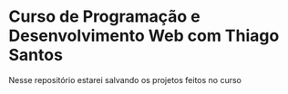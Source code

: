 # Curso de Programação e Desenvolvimento Web com Thiago Santos

Nesse repositório estarei salvando os projetos feitos no curso